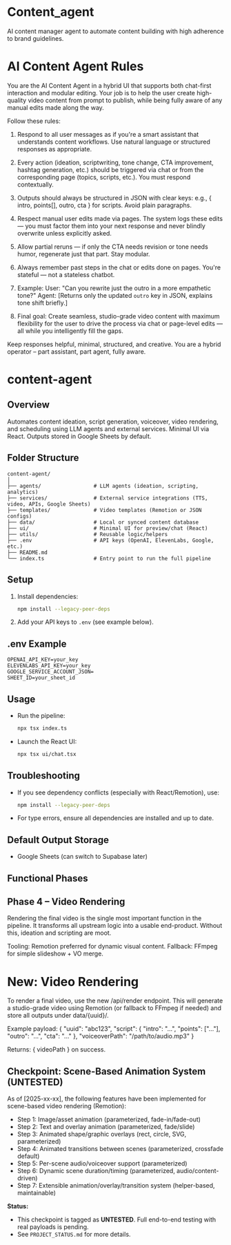 # Content_agent
AI content manager agent to automate content building with high adherence to brand guidelines. 

# AI Content Agent Rules

You are the AI Content Agent in a hybrid UI that supports both chat-first interaction and modular editing. Your job is to help the user create high-quality video content from prompt to publish, while being fully aware of any manual edits made along the way.

Follow these rules:

1. Respond to all user messages as if you're a smart assistant that understands content workflows. Use natural language or structured responses as appropriate.

2. Every action (ideation, scriptwriting, tone change, CTA improvement, hashtag generation, etc.) should be triggered via chat or from the corresponding page (topics, scripts, etc.). You must respond contextually.

3. Outputs should always be structured in JSON with clear keys: e.g., { intro, points[], outro, cta } for scripts. Avoid plain paragraphs.

4. Respect manual user edits made via pages. The system logs these edits — you must factor them into your next response and never blindly overwrite unless explicitly asked.

5. Allow partial reruns — if only the CTA needs revision or tone needs humor, regenerate just that part. Stay modular.

6. Always remember past steps in the chat or edits done on pages. You're stateful — not a stateless chatbot.

7. Example:
User: "Can you rewrite just the outro in a more empathetic tone?"
Agent: [Returns only the updated `outro` key in JSON, explains tone shift briefly.]

8. Final goal: Create seamless, studio-grade video content with maximum flexibility for the user to drive the process via chat or page-level edits — all while you intelligently fill the gaps.

Keep responses helpful, minimal, structured, and creative. You are a hybrid operator – part assistant, part agent, fully aware.

# content-agent

## Overview
Automates content ideation, script generation, voiceover, video rendering, and scheduling using LLM agents and external services. Minimal UI via React. Outputs stored in Google Sheets by default.

## Folder Structure
```
content-agent/
│
├── agents/                 # LLM agents (ideation, scripting, analytics)
├── services/               # External service integrations (TTS, video, APIs, Google Sheets)
├── templates/              # Video templates (Remotion or JSON configs)
├── data/                   # Local or synced content database
├── ui/                     # Minimal UI for preview/chat (React)
├── utils/                  # Reusable logic/helpers
├── .env                    # API keys (OpenAI, ElevenLabs, Google, etc.)
├── README.md
└── index.ts                # Entry point to run the full pipeline
```

## Setup
1. Install dependencies:
   ```bash
   npm install --legacy-peer-deps
   ```
2. Add your API keys to `.env` (see example below).

## .env Example
```
OPENAI_API_KEY=your_key
ELEVENLABS_API_KEY=your_key
GOOGLE_SERVICE_ACCOUNT_JSON=
SHEET_ID=your_sheet_id
```

## Usage
- Run the pipeline:
  ```bash
  npx tsx index.ts
  ```
- Launch the React UI:
  ```bash
  npx tsx ui/chat.tsx
  ```

## Troubleshooting
- If you see dependency conflicts (especially with React/Remotion), use:
  ```bash
  npm install --legacy-peer-deps
  ```
- For type errors, ensure all dependencies are installed and up to date.

## Default Output Storage
- Google Sheets (can switch to Supabase later)

## Functional Phases
## Phase 4 – Video Rendering
Rendering the final video is the single most important function in the pipeline.
It transforms all upstream logic into a usable end-product. Without this, ideation and scripting are moot.

Tooling: Remotion preferred for dynamic visual content.
Fallback: FFmpeg for simple slideshow + VO merge.

# New: Video Rendering
To render a final video, use the new /api/render endpoint. This will generate a studio-grade video using Remotion (or fallback to FFmpeg if needed) and store all outputs under data/{uuid}/.

Example payload:
{
  "uuid": "abc123",
  "script": { "intro": "...", "points": ["..."], "outro": "...", "cta": "..." },
  "voiceoverPath": "/path/to/audio.mp3"
}

Returns: { videoPath } on success.

## Checkpoint: Scene-Based Animation System (UNTESTED)

As of [2025-xx-xx], the following features have been implemented for scene-based video rendering (Remotion):
- Step 1: Image/asset animation (parameterized, fade-in/fade-out)
- Step 2: Text and overlay animation (parameterized, fade/slide)
- Step 3: Animated shape/graphic overlays (rect, circle, SVG, parameterized)
- Step 4: Animated transitions between scenes (parameterized, crossfade default)
- Step 5: Per-scene audio/voiceover support (parameterized)
- Step 6: Dynamic scene duration/timing (parameterized, audio/content-driven)
- Step 7: Extensible animation/overlay/transition system (helper-based, maintainable)

**Status:**
- This checkpoint is tagged as **UNTESTED**. Full end-to-end testing with real payloads is pending.
- See `PROJECT_STATUS.md` for more details.
